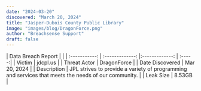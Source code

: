 ```yaml
---
date: "2024-03-20"
discovered: "March 20, 2024"
title: "Jasper-Dubois County Public Library"
image: "images/blog/DragonForce.png"
author: "Breachsense Support"
draft: false
---
```


| Data Breach Report           |              | 
| :-----------: | :-------------:     |:-------------:    | :-----:|
| Victim      | jdcpl.us      | 
| Threat Actor      | DragonForce      | 
| Date Discovered      | Mar 20, 2024      | 
| Description      | JPL strives to provide a variety of programming and services that meets the needs of our community.      | 
| Leak Size      | 8.53GB      | 

